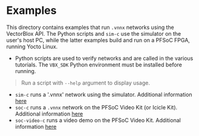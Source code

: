 # Examples

This directory contains examples that run `.vnnx` networks using the VectorBlox API. The Python scripts and `sim-c` use the simulator on the user's host PC, while the latter examples build and run on a PFSoC FPGA, running Yocto Linux.

- Python scripts are used to verify networks and are called in the various tutorials. The `VBX_SDK` Python environment must be installed before running. 
 > Run a script with `--help` argument to display usage.
- `sim-c` runs a '.vnnx' network using the simulator. Additional information [here](./sim-c)
- `soc-c` runs a `.vnnx` network on the PFSoC Video Kit (or Icicle Kit). Additional information [here](./soc-c)
- `soc-video-c` runs a video demo on the PFSoC Video Kit. Additional information [here](./soc-video-c)
